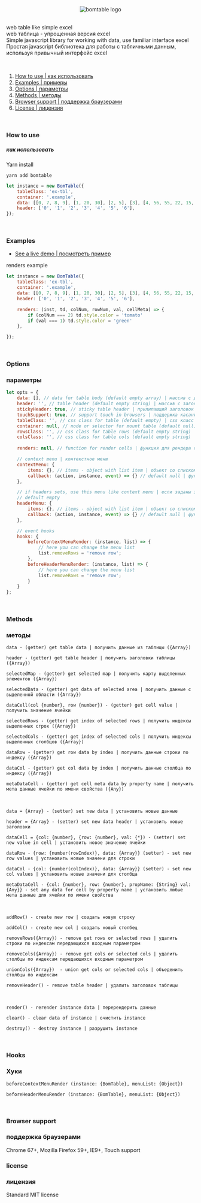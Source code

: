 <div align="center">
<img src="http://lebonnet.ru/bomtable/bt.png" alt="bomtable logo" />
</div>

<br/>

web table like simple excel<br/>
web таблица - упрощенная версия excel
<br/>
Simple javascript library for working with data, use familiar interface excel<br/>
Простая javascript библиотека для работы с табличными данным, используя привычный интерфейс excel

<br/>

1. [How to use | как использовать](#how-to-use)
2. [Examples | примеры](#examples)
3. [Options | параметры](#options)
4. [Methods | методы](#methods)
5. [Browser support | поддержка браузерами](#browser-support)
6. [License | лицензия](#license)

<br/>

### How to use
##### как использовать

Yarn install

```text
yarn add bomtable
```

```javascript
let instance = new BomTable({
    tableClass: 'ex-tbl',
    container: '.example',
    data: [[0, 7, 8, 9], [1, 20, 30], [2, 5], [3], [4, 56, 55, 22, 15, 18], [5, 7, 1], [6]],
    header: ['0', '1', '2', '3', '4', '5', '6'],
});
```

<br/>

### Examples
- [See a live demo | посмотреть пример](http://lebonnet.ru/bomtable/index.html)

renders example
```javascript
let instance = new BomTable({
    tableClass: 'ex-tbl',
    container: '.example',
    data: [[0, 7, 8, 9], [1, 20, 30], [2, 5], [3], [4, 56, 55, 22, 15, 18], [5, 7, 1], [6]],
    header: ['0', '1', '2', '3', '4', '5', '6'],

    renders: (inst, td, colNum, rowNum, val, cellMeta) => {
        if (colNum === 2) td.style.color = 'tomato'
        if (val === 1) td.style.color = 'green'
    },

});
```

<br/>

### Options
### параметры
```javascript
let opts = {
    data: [], // data for table body (default empty array) | массив с данными
    header: '', // table header (default empty string) | массив с заголовками для таблицы
    stickyHeader: true, // sticky table header | прилипающий заголовок таблицы 
    touchSupport: true, // support touch in browsers | поддержка касаний в браузерах
    tableClass: '', // css class for table (default empty) | css класс для таблицы
    container: null, // node or selector for mount table (default null) | HTML элемент или селектор для монтирования таблицы
    rowsClass: '', // css class for table rows (default empty string) | css класс для строк
    colsClass: '', // css class for table cols (default empty string) | css класс для столбцов
    
    renders: null, // function for render cells | функция для рендера ячеек

    // context menu | контекстное меню
    contextMenu: {
        items: {}, // items - object with list item | объект со списком элементов меню
        callback: (action, instance, event) => {} // default null | функция обратного вызова, срабатывает по клику по пункту меню
    },

    // if headers sets, use this menu like context menu | если заданы заголовки, готовить так же как контекстное меню
    // default empty
    headerMenu: {
        items: {}, // items - object with list item | объект со списком элементов меню
        callback: (action, instance, event) => {} // default null | функция обратного вызова, срабатывает по клику по пункту меню
    },

    // event hooks 
    hooks: {
        beforeContextMenuRender: (instance, list) => {
            // here you can change the menu list
            list.removeRows = 'remove row'; 
        },
        beforeHeaderMenuRender: (instance, list) => {
            // here you can change the menu list
            list.removeRows = 'remove row'; 
        }
    }
};
```

<br/>

### Methods
### методы
```
data - (getter) get table data | получить данные из таблицы ({Array})

header - (getter) get table header | получить заголовки таблицы ({Array})

selectedMap - (getter) get selected map | получить карту выделенных элементов ({Array})

selectedData - (getter) get data of selected area | получить данные с выделенной области ({Array})

dataCell(col {number}, row {number}) - (getter) get cell value | получить значение ячейки

selectedRows - (getter) get index of selected rows | получить индексы выделенных строк ({Array})

selectedCols - (getter) get index of selected cols | получить индексы выделенных столбцов ({Array})

dataRow - (getter) get row data by index | получить данные строки по индексу ({Array})
 
dataCol - (getter) get col data by index | получить данные столбца по индексу ({Array})

metaDataCell - (getter) get cell meta data by property name | получить мета данные ячейки по имени свойства ({Any})
```
<br/>

```
data = {Array} - (setter) set new data | установить новые данные

header = {Array} - (setter) set new data header | установить новые заголовки

dataCell = {col: {number}, {row: {number}, val: {*}) - (setter) set new value in cell | установить новое значение ячейки

dataRow - {row: {number(rowIndex)}, data: {Array}} (setter) - set new row values | установить новые значени для строки 
 
dataCol - {col: {number(colIndex)}, data: {Array}} (setter) - set new col values | установить новые значени для столбца

metaDataCell - {col: {number}, row: {number}, propName: {String} val: {Any}} - set any data for cell by property name | установить любые мета данные для ячейки по имени свойства
```
<br/>

```
addRow() - create new row | создать новую строку

addCol() - create new col | создать новый столбец

removeRows({Array}) - remove get rows or selected rows | удалить строки по индексам передающихся входным параметром

removeCols({Array}) - remove get cols or selected cols | удалить столбцы по индексам передающихся входным параметром

unionCols({Array})  - union get cols or selected cols | объеденить столбцы по индексам

removeHeader() - remove table header | удалить заголовок таблицы
```
<br/>

```
render() - rerender instance data | перерендерить данные

clear() - clear data of instance | очистить instance

destroy() - destroy instance | разрушить instance
```
<br/>

### Hooks
### Хуки
```
beforeContextMenuRender (instance: {BomTable}, menuList: {Object})

beforeHeaderMenuRender (instance: {BomTable}, menuList: {Object})
```
<br/>

### Browser support
### поддержка браузерами
Chrome 67+, Mozilla Firefox 59+, IE9+,
Touch support
<br/>

### license
### лицензия
Standard MIT license
